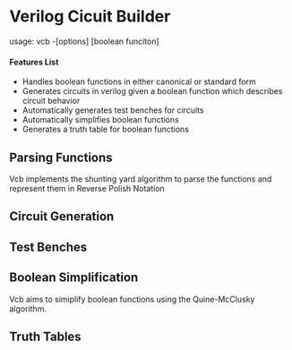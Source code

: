# Verilog Cicuit Builder
usage: vcb -[options] [boolean funciton]

#### Features List
* Handles boolean functions in either canonical or standard form
* Generates circuits in verilog given a boolean function which describes circuit behavior
* Automatically generates test benches for circuits
* Automatically simplifies boolean functions
* Generates a truth table for boolean functions

## Parsing Functions
Vcb implements the shunting yard algorithm to parse the functions and represent them in Reverse Polish Notation

## Circuit Generation

## Test Benches

## Boolean Simplification
Vcb aims to simiplify boolean functions using the Quine-McClusky algorithm.

## Truth Tables
